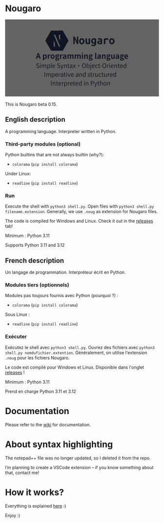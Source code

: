 # Nougaro

<img src="repo-image.png" alt="Nougaro. A programming Language." width="700"/>

This is Nougaro beta 0.15.

## English description
 A programming language. Interpreter written in Python.
 
### Third-party modules (optional)
 Python builtins that are not always builtin (why?):
  * `colorama` (`pip install colorama`)

 Under Linux:
  * `readline` (`pip install readline`)

### Run
 Execute the shell with `python3 shell.py`. Open files with `python3 shell.py filename.extension`.
 Generally, we use `.noug` as extension for Nougaro files.

 The code is compiled for Windows and Linux. Check it out in the [releases](https://github.com/jd-develop/nougaro/releases/) tab!
 
 Minimum : Python 3.11
 
 Supports Python 3.11 and 3.12

## French description
 Un langage de programmation. Interpréteur écrit en Python.

### Modules tiers (optionnels)
 Modules pas toujours fournis avec Python (pourquoi&nbsp;?)&nbsp;:
  * `colorama` (`pip install colorama`)

 Sous Linux&nbsp;:
  * `readline` (`pip install readline`)
 
### Exécuter
 Exécutez le shell avec `python3 shell.py`. Ouvrez des fichiers avec `python3 shell.py nomdufichier.extention`.
 Généralement, on utilise l'extension `.noug` pour les fichiers Nougaro.
 
 Le code est compilé pour Windows et Linux. Disponible dans l'onglet [releases](https://github.com/jd-develop/nougaro/releases/)&nbsp;!
 
 Minimum : Python 3.11
 
 Prend en charge Python 3.11 et 3.12

# Documentation
 Please refer to the [wiki](https://github.com/jd-develop/nougaro/wiki/) for documentation.

# About syntax highlighting
 The notepad++ file was no longer updated, so I deleted it from the repo.

 I’m planning to create a VSCode extension – if you know something about that, contact me!

# How it works?
 Everything is explained [here](how_it_works.md) :)

Enjoy :)
